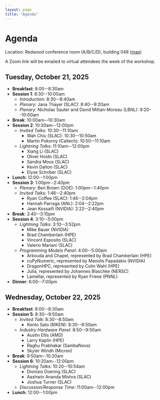 ```yaml
---
layout: page
title: "Agenda"
---
```


# Agenda

Location: Redwood conference room (A/B/C/D), building 048 ([map](https://vue.slac.stanford.edu/meeting-rooms))

A Zoom link will be emailed to virtual attendees the week of the workshop.

## Tuesday, October 21, 2025

  * **Breakfast**: 8:00--8:30am
  * **Session 1**: 8:30--10:00am
      * *Introduction*: 8:30--8:40am
      * *Plenary*: Jana Thayer (SLAC): 8:40--9:20am
      * *Plenary*: Nicholas Sauter and David Mittan-Moreau (LBNL): 9:20--10:00am
  * **Break**: 10:00am--10:30am
  * **Session 2**: 10:30am--12:00pm
      * *Invited Talks*: 10:30--11:10am
          * Wah Chiu (SLAC): 10:30--10:50am
          * Martin Pokorny (Caltech): 10:50--11:10am
      * *Lightning Talks*: 11:10am--12:00pm
          * Xiang Li (SLAC)
          * Oliver Hoidn (SLAC)
          * Sandra Mous (SLAC)
          * Kevin Dalton (SLAC)
          * Elyse Schriber (SLAC)
  * **Lunch**: 12:00--1:00pm
  * **Session 3**: 1:00pm--2:40pm
      * *Plenary*: Ben Brown (DOE): 1:00pm--1:40pm
      * *Invited Talks*: 1:46--2:40pm
          * Ryan Coffee (SLAC): 1:46--2:04pm
          * Hannah Parraga (ANL): 2:04--2:22pm
          * Jean Kossaifi (NVIDIA): 2:22--2:40pm
  * **Break**: 2:40--3:10pm
  * **Session 4**: 3:10--5:00pm
      * *Lightning Talks*: 3:10--3:52pm
          * Mike Bauer (NVIDIA)
          * Brad Chamberlain (HPE)
          * Vincent Esposito (SLAC)
          * Valerio Mariani (SLAC)
      * *Programming Models Panel*: 4:00--5:00pm
          * Arkouda and Chapel, represented by Brad Chamberlain (HPE)
          * cuPyNumeric, represented by Manolis Papadakis (NVIDIA)
          * DragonHPC, represented by Colin Wahl (HPE)
          * Julia, represented by Johannes Blaschke (NERSC)
          * Lamellar, represented by Ryan Friese (PNNL)
  * **Dinner**: 6:00--7:00pm

## Wednesday, October 22, 2025

  * **Breakfast**: 8:00--8:30am
  * **Session 5**: 8:30--9:50am
      * *Invited Talk*: 8:30--8:50am
          * Kento Sato (RIKEN): 8:30--8:50am
      * *Industry Hardware Panel*: 8:50--9:50am
        * Austin Ellis (AMD)
        * Larry Kaplin (HPE)
        * Raghu Prabhakar (SambaNova)
        * Skyler Windh (Micron)
  * **Break**: 9:50am--10:20am
  * **Session 6**: 10:20am--12:00pm
      * *Lightning Talks*: 10:20--10:54am
          * Dionisio Doering (SLAC)
          * Aashwin Ananda Mishra (SLAC)
          * Joshua Turner (SLAC)
      * *Discussion/Response Time*: 11:00am--12:00pm
  * **Lunch**: 12:00--1:00pm
